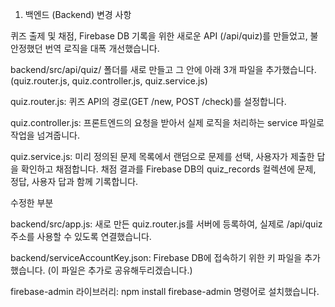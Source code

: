 1. 백엔드 (Backend) 변경 사항

퀴즈 출제 및 채점, Firebase DB 기록을 위한 새로운 API (/api/quiz)를 만들었고, 불안정했던 번역 로직을 대폭 개선했습니다.

backend/src/api/quiz/ 폴더를 새로 만들고 그 안에 아래 3개 파일을 추가했습니다.(quiz.router.js, quiz.controller.js, quiz.service.js)

quiz.router.js: 퀴즈 API의 경로(GET /new, POST /check)를 설정합니다.

quiz.controller.js: 프론트엔드의 요청을 받아서 실제 로직을 처리하는 service 파일로 작업을 넘겨줍니다.

quiz.service.js: 미리 정의된 문제 목록에서 랜덤으로 문제를 선택, 사용자가 제출한 답을 확인하고 채점합니다. 채점 결과를 Firebase DB의 quiz_records 컬렉션에 문제, 정답, 사용자 답과 함께 기록합니다. 

수정한 부분

backend/src/app.js: 새로 만든 quiz.router.js를 서버에 등록하여, 실제로 /api/quiz 주소를 사용할 수 있도록 연결했습니다.

backend/serviceAccountKey.json: Firebase DB에 접속하기 위한 키 파일을 추가했습니다. (이 파일은 추가로 공유해두리겠습니다.)

firebase-admin 라이브러리: npm install firebase-admin 명령어로 설치했습니다.